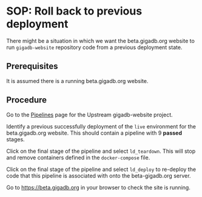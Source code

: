 # SOP: Roll back to previous deployment

There might be a situation in which we want the beta.gigadb.org website to run
`gigadb-website` repository code from a previous deployment state.

## Prerequisites

It is assumed there is a running beta.gigadb.org website.


## Procedure

Go to the [Pipelines](https://gitlab.com/gigascience/upstream/gigadb-website/-/pipelines)
page for the Upstream gigadb-website project.

Identify a previous successfully deployment of the `live` environment for the
beta.gigadb.org website. This should contain a pipeline with 9 **passed** 
stages.

Click on the final stage of the pipeline and select `ld_teardown`. This will 
stop and remove containers defined in the `docker-compose` file.

Click on the final stage of the pipeline and select `ld_deploy` to re-deploy the
code that this pipeline is associated with onto the beta-gigadb.org server.

Go to https://beta.gigadb.org in your browser to check the site is running.
